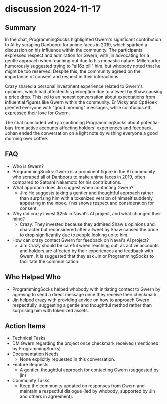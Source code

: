 # discussion 2024-11-17

## Summary

In the chat, ProgrammingSocks highlighted Gwern's significant contribution to AI by scraping Danbooru for anime faces in
2019, which sparked a discussion on his influence within the community. The participants expressed respect and
admiration for Gwern, with jin advocating for a gentle approach when reaching out due to his monastic nature.
Millercarter humorously suggested trying to "ai16z pill" him, but whobody noted that he might be too reserved. Despite
this, the community agreed on the importance of consent and respect in their interactions.

Crazy shared a personal investment experience related to Gwern's opinions, which had affected his perception due to a tweet by Shaw causing a price drop. This led to an honest conversation about expectations from influential figures like Gwern within the community. Er Vicky and CptHoek greeted everyone with "good morning" messages, while coinfucius.eth expressed their love for Gwern.

The chat concluded with jin cautioning ProgrammingSocks about potential bias from active accounts affecting holders' experiences and feedback. Johan ended the conversation on a light note by wishing everyone a good morning over coffee.

## FAQ

- Who is Gwern?
- ProgrammingSocks: Gwern is a prominent figure in the AI community who scraped all of Danbooru to make anime faces in
  2019, often compared to Satoshi Nakamoto for his contributions.
- What approach does Jin suggest when contacting Gwern?
    - Jin: He suggests taking a gentler and thoughtful approach rather than surprising him with a tokenized version of
      himself suddenly appearing in the inbox. This shows respect and consideration for consent.
- Why did crazy invest $25k in Naval's AI project, and what changed their mind?
    - Crazy: They invested because they admired Shaw's opinions and character but reconsidered after a tweet by Shaw
      caused the price to drop significantly due to people looking up to him.
- How can crazy contact Gwern for feedback on Naval's AI project?
    - Jin: Crazy should be careful when reaching out, as active accounts and holders are affected by their experiences
      and feedback with Gwern. It is suggested that they ask Jin or ProgrammingSocks to facilitate the communication.

## Who Helped Who

- ProgrammingSocks helped whobody with initiating contact to Gwern by agreeing to send a direct message once they
  receive their checkmark.
- Jin helped crazy with providing advice on how to approach Gwern respectfully, suggesting a gentle and thoughtful method rather than surprising him with tokenized assets.

## Action Items

- Technical Tasks
- DM Gwern regarding the project once checkmark received (mentioned by ProgrammingSocks)
- Documentation Needs
    - None explicitly requested in this conversation.
- Feature Requests
    - A gentler, thoughtful approach for contacting Gwern (suggested by jin)
- Community Tasks
    - Keep the community updated on responses from Gwern and maintain a respectful dialogue (led by whobody, supported
      by Jin and others in agreement).
